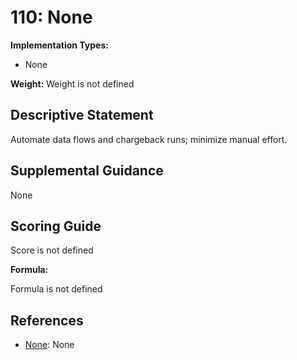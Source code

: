 # 110: None

**Implementation Types:**

- None

**Weight:** Weight is not defined

## Descriptive Statement

Automate data flows and chargeback runs; minimize manual effort.

## Supplemental Guidance

None

## Scoring Guide

Score is not defined

**Formula:**

Formula is not defined

## References

- [None](None): None
